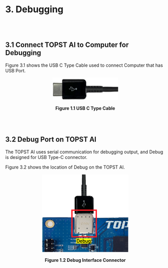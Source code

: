 ﻿# 3. Debugging

<br/><br/>

## 3.1 Connect TOPST AI to Computer for Debugging 

Figure 3.1 shows the USB C Type Cable used to connect Computer that has
USB Port.

<p align="center"><img src="https://github.com/topst-development/Documentation/blob/main/TOPST-AI/Hardware/media/3. Debugging.image1.png"
style="width:2.16667in;height:0.73029in"</p>
<p align="center"><strong>Figure 1.1 USB C Type Cable</strong></p>

<br/><br/>

## 3.2 Debug Port on TOPST AI

The TOPST AI uses serial communication for debugging output, and Debug
is designed for USB Type-C connector.

Figure 3.2 shows the location of Debug on the TOPST AI.

<p align="center"><img src="https://github.com/topst-development/Documentation/blob/main/TOPST-AI/Hardware/media/3. Debugging.image2.png"
style="width:2.83057in;height:2.54885in" /></p>
<p align="center"><strong>Figure 1.2 Debug Interface Connector</strong></p>
